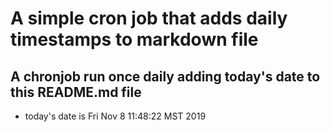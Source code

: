 A simple cron job that adds daily timestamps to markdown file
============================================================
## A chronjob run once daily adding today's date to this README.md file
* today's date is Fri Nov  8 11:48:22 MST 2019
